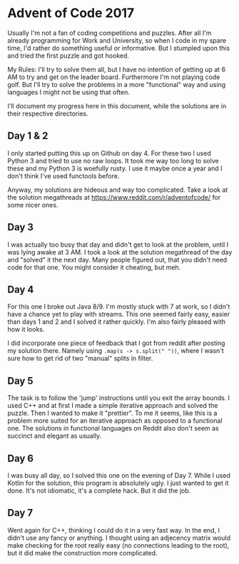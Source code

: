 # Advent of Code 2017

Usually I'm not a fan of coding competitions and puzzles. After all I'm already programming
for Work and University, so when I code in my spare time, I'd rather do something useful or
informative.
But I stumpled upon this and tried the first puzzle and got hooked.

My Rules: I'll try to solve them all, but I have no intention of getting up at 6 AM to try
and get on the leader board. Furthermore I'm not playing code golf.
But I'll try to solve the problems in a more "functional" way and using languages I might
not be using that often.

I'll document my progress here in this document, while the solutions are in their respective
directories.

## Day 1 & 2

I only started putting this up on Github on day 4.
For these two I used Python 3 and tried to use no raw loops. It took me way too long to
solve these and my Python 3 is woefully rusty. I use it maybe once a year and I don't
think I've used functools before.

Anyway, my solutions are hideous and way too complicated. Take a look at the solution
megathreads at https://www.reddit.com/r/adventofcode/ for some nicer ones.

## Day 3

I was actually too busy that day and didn't get to look at the problem, until I was lying
awake at 3 AM. I took a look at the solution megathread of the day and "solved" it the
next day. Many people figured out, that you didn't need code for that one.
You might consider it cheating, but meh.

## Day 4

For this one I broke out Java 8/9. I'm mostly stuck with 7 at work, so I didn't have a
chance yet to play with streams. This one seemed fairly easy, easier than days 1 and 2
and I solved it rather quickly. I'm also fairly pleased with how it looks.

I did incorporate one piece of feedback that I got from reddit after posting my solution
there. Namely using `.map(s -> s.split(" "))`, where I wasn't sure how to get rid of
two "manual" splits in filter.

## Day 5

The task is to follow the 'jump' instructions until you exit the array bounds.
I used C++ and at first I made a simple iterative approach and solved the puzzle.
Then I wanted to make it "prettier". To me it seems, like this is a problem more
suited for an iterative approach as opposed to a functional one. The solutions in
functional languages on Reddit also don't seem as succinct and elegant as usually.

## Day 6

I was busy all day, so I solved this one on the evening of Day 7.
While I used Kotlin for the solution, this program is absolutely ugly.
I just wanted to get it done. It's not idiomatic, it's a complete hack.
But it did the job.

## Day 7

Went again for C++, thinking I could do it in a very fast way. In the end,
I didn't use any fancy <algorithms> or anything. I thought using an
adjecency matrix would make checking for the root really easy
(no connections leading to the root), but it did make the construction
more complicated.
